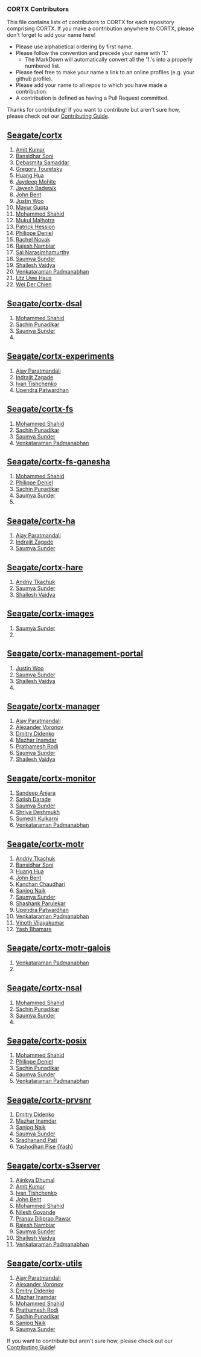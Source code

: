 ### CORTX Contributors

This file contains lists of contributors to CORTX for each repository comprising CORTX.  If you make a contribution anywhere to CORTX, please don't forget to add your name here!
* Please use alphabetical ordering by first name.
* Please follow the convention and precede your name with '1.' 
    * The MarkDown will automatically convert all the '1.'s into a properly numbered list.
* Please feel free to make your name a link to an online profiles (e.g. your github profile).
* Please add your name to all repos to which you have made a contribution.
* A contribution is defined as having a Pull Request committed.

Thanks for contributing!  If you want to contribute but aren't sure how, please check out our [Contributing Guide](CONTRIBUTING.md).

## [Seagate/cortx](https://github.com/Seagate/cortx/)
1. [Amit Kumar](https://github.com/amitwac2608)
1. [Bansidhar Soni](https://github.com/bansisoni)
1. [Debasmita Samaddar](https://github.com/samaddar)
1. [Gregory Touretsky](https://github.com/gregnsk)
1. [Huang Hua](https://github.com/huanghua78)
1. [Jaydeep Mohite](https://github.com/jamohite)
1. [Jayesh Badwaik](https://github.com/jayeshbadwaik)
1. [John Bent](https://github.com/johnbent)
1. [Justin Woo](https://github.com/justinzw)
1. [Mayur Gupta](https://github.com/TechWriter-Mayur)
1. [Mohammed Shahid](https://github.com/shahidSTX)
1. [Mukul Malhotra](https://github.com/mukul-seagate11)
1. [Patrick Hession](https://github.com/hessio)
1. [Philippe Deniel](https://github.com/phdeniel) 
1. [Rachel Novak](https://github.com/novium258)
1. [Rajesh Nambiar](https://github.com/knrajnambiar76)
1. [Sai Narasimhamurthy](https://github.com/sainarasim)
1. [Saumya Sunder](https://github.com/Saumya-Sunder)
1. [Shailesh Vaidya](https://github.com/shailesh-vaidya)
1. [Venkataraman Padmanabhan](https://github.com/VenkyOS)
1. [Utz Uwe Haus](https://github.com/u-u-h) 
1. [Wei Der Chien](https://github.com/steven-chien) 

## [Seagate/cortx-dsal](https://github.com/Seagate/cortx-dsal)
1. [Mohammed Shahid](https://github.com/shahidSTX)
1. [Sachin Punadikar](https://github.com/sachinpunadikar)
1. [Saumya Sunder](https://github.com/Saumya-Sunder)
1.

## [Seagate/cortx-experiments](https://github.com/Seagate/cortx-experiments)
1. [Ajay Paratmandali](https://github.com/ajay-paratmandali)
1. [Indrajit Zagade](https://github.com/indrajitzagade)
1. [Ivan Tishchenko](https://github.com/t7ko-seagate)
1. [Upendra Patwardhan](https://github.com/upendrapatwardhan)

## [Seagate/cortx-fs](https://github.com/Seagate/cortx-fs)
1. [Mohammed Shahid](https://github.com/shahidSTX)
1. [Sachin Punadikar](https://github.com/sachinpunadikar)
1. [Saumya Sunder](https://github.com/Saumya-Sunder)
1. [Venkataraman Padmanabhan](https://github.com/VenkyOS)

## [Seagate/cortx-fs-ganesha](https://github.com/Seagate/cortx-fs-ganesha)
1. [Mohammed Shahid](https://github.com/shahidSTX)
1. [Philippe Deniel](https://github.com/phdeniel)
1. [Sachin Punadikar](https://github.com/sachinpunadikar)
1. [Saumya Sunder](https://github.com/Saumya-Sunder)
1.

## [Seagate/cortx-ha](https://github.com/Seagate/cortx-ha)
1. [Ajay Paratmandali](https://github.com/ajay-paratmandali)
1. [Indrajit Zagade](https://github.com/indrajitzagade)
1. [Saumya Sunder](https://github.com/Saumya-Sunder)

## [Seagate/cortx-hare](https://github.com/Seagate/cortx-hare)
1. [Andriy Tkachuk](https://github.com/andriytk)
1. [Saumya Sunder](https://github.com/Saumya-Sunder)
1. [Shailesh Vaidya](https://github.com/shailesh-vaidya)

## [Seagate/cortx-images](https://github.com/Seagate/cortx-images)
1. [Saumya Sunder](https://github.com/Saumya-Sunder)
1.

## [Seagate/cortx-management-portal](https://github.com/Seagate/cortx-management-portal)
1. [Justin Woo](https://github.com/justinzw)
1. [Saumya Sunder](https://github.com/Saumya-Sunder)
1. [Shailesh Vaidya](https://github.com/shailesh-vaidya)
1.

## [Seagate/cortx-manager](https://github.com/Seagate/cortx-manager)
1. [Ajay Paratmandali](https://github.com/ajay-paratmandali)
1. [Alexander Voronov](https://github.com/avrnv)
1. [Dmitry Didenko](https://github.com/dmitrydb)
1. [Mazhar Inamdar](https://github.com/mazinamdar)
1. [Prathamesh Rodi](https://github.com/prathameshrodi)
1. [Saumya Sunder](https://github.com/Saumya-Sunder)
1. [Shailesh Vaidya](https://github.com/shailesh-vaidya)

## [Seagate/cortx-monitor](https://github.com/Seagate/cortx-monitor)
1. [Sandeep Anjara](https://github.com/sandeepsgt)
1. [Satish Darade](https://github.com/satish-seagate)
1. [Saumya Sunder](https://github.com/Saumya-Sunder)
1. [Shriya Deshmukh](https://github.com/shriya-deshmukh)
1. [Sumedh Kulkarni](https://github.com/sumedhak27)
1. [Venkataraman Padmanabhan](https://github.com/VenkyOS)

## [Seagate/cortx-motr](https://github.com/Seagate/cortx-motr)
1. [Andriy Tkachuk](https://github.com/andriytk)
1. [Bansidhar Soni](https://github.com/bansisoni)
1. [Huang Hua](https://github.com/huanghua78)
1. [John Bent](https://github.com/johnbent)
1. [Kanchan Chaudhari](https://github.com/kanchan-chaudhari)
1. [Sanjog Naik](https://github.com/sanjognaik)
1. [Saumya Sunder](https://github.com/Saumya-Sunder)
1. [Shashank Parulekar](https://github.com/shashank-parulekar)
1. [Upendra Patwardhan](https://github.com/upendrapatwardhan)
1. [Venkataraman Padmanabhan](https://github.com/VenkyOS)
1. [Vinoth Vijayakumar](https://github.com/VinothVijayakumar-dev)
1. [Yash Bhamare](https://github.com/ydb242)

## [Seagate/cortx-motr-galois](https://github.com/Seagate/cortx-motr-galois)
1. [Venkataraman Padmanabhan](https://github.com/VenkyOS)
1.

## [Seagate/cortx-nsal](https://github.com/Seagate/cortx-nsal)
1. [Mohammed Shahid](https://github.com/shahidSTX)
1. [Sachin Punadikar](https://github.com/sachinpunadikar)
1. [Saumya Sunder](https://github.com/Saumya-Sunder)
1.

## [Seagate/cortx-posix](https://github.com/Seagate/cortx-posix)
1. [Mohammed Shahid](https://github.com/shahidSTX)
1. [Philippe Deniel](https://github.com/phdeniel) 
1. [Sachin Punadikar](https://github.com/sachinpunadikar)
1. [Saumya Sunder](https://github.com/Saumya-Sunder)
1. [Venkataraman Padmanabhan](https://github.com/VenkyOS)

## [Seagate/cortx-prvsnr](https://github.com/Seagate/cortx-prvsnr)
1. [Dmitry Didenko](https://github.com/dmitrydb)
1. [Mazhar Inamdar](https://github.com/mazinamdar)
1. [Sanjog Naik](https://github.com/sanjognaik)
1. [Saumya Sunder](https://github.com/Saumya-Sunder)
1. [Sradhanand Pati](https://github.com/sradhanand-pati)
1. [Yashodhan Pise (Yash)](https://github.com/ypise)



## [Seagate/cortx-s3server](https://github.com/Seagate/cortx-s3server)
1. [Ajinkya Dhumal](https://github.com/AjinkyaDhumal)
1. [Amit Kumar](https://github.com/amitwac2608)
1. [Ivan Tishchenko](https://github.com/t7ko-seagate)
1. [John Bent](https://github.com/johnbent)
1. [Mohammed Shahid](https://github.com/shahidSTX)
1. [Nilesh Govande](https://github.com/nileshgovande)
1. [Pranav Diliprao Pawar](https://github.com/pranavPawar07)
1. [Rajesh Nambiar](https://github.com/knrajnambiar76)
1. [Saumya Sunder](https://github.com/Saumya-Sunder)
1. [Shailesh Vaidya](https://github.com/shailesh-vaidya)
1. [Venkataraman Padmanabhan](https://github.com/VenkyOS)

## [Seagate/cortx-utils](https://github.com/Seagate/cortx-utils)
1. [Ajay Paratmandali](https://github.com/ajay-paratmandali)
1. [Alexander Voronov](https://github.com/avrnv)
1. [Dmitry Didenko](https://github.com/dmitrydb)
1. [Mazhar Inamdar](https://github.com/mazinamdar)
1. [Mohammed Shahid](https://github.com/shahidSTX)
1. [Prathamesh Rodi](https://github.com/prathameshrodi)
1. [Sachin Punadikar](https://github.com/sachinpunadikar)
1. [Sanjog Naik](https://github.com/sanjognaik)
1. [Saumya Sunder](https://github.com/Saumya-Sunder)

If you want to contribute but aren't sure how, please check out our [Contributing Guide](CONTRIBUTING.md)!
